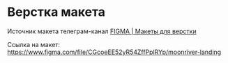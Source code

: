 # Верстка макета
Источник макета телеграм-канал [FIGMA | Макеты для верстки](https://t.me/+oXZSKMmXp6UyOGI6)

Ссылка на макет: https://www.figma.com/file/CGcoeEE52yR54ZffPplRYp/moonriver-landing